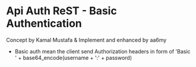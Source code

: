 Api Auth ReST - Basic Authentication
========

Concept by Kamal Mustafa &amp; Implement and enhanced by aa6my

- Basic auth mean the client send Authorization headers in form of 'Basic ' + base64_encode(username + ':' + password)

